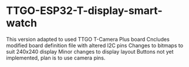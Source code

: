 # TTGO-ESP32-T-display-smart-watch

This version adapted to used TTGO T-Camera Plus board
Cncludes modified board definition file with altered I2C pins
Changes to bitmaps to suit 240x240 display
Minor changes to display layout
Buttons not yet implemented, plan is to use camera pins.
